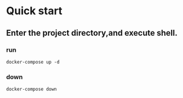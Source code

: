 # Quick start

## Enter the project directory,and execute shell.

### run

```shell
docker-compose up -d
```

### down

```shell
docker-compose down
```